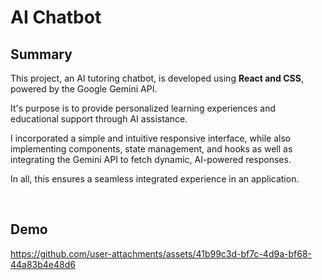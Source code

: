 # AI Chatbot

## Summary

This project, an AI tutoring chatbot, is developed using **React and CSS**, powered by the Google Gemini API.

It's purpose is to provide personalized learning experiences and educational support through AI assistance.

I incorporated a simple and intuitive responsive interface, while also implementing components, state management, and hooks as well as integrating the Gemini API to fetch dynamic, AI-powered responses.

In all, this ensures a seamless integrated experience in an application.

<br>

## Demo


https://github.com/user-attachments/assets/41b99c3d-bf7c-4d9a-bf68-44a83b4e48d6

